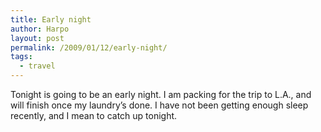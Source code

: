 ```yaml
---
title: Early night
author: Harpo
layout: post
permalink: /2009/01/12/early-night/
tags:
  - travel
---
```

Tonight is going to be an early night. I am packing for the trip to L.A., and will finish once my laundry&#8217;s done. I have not been getting enough sleep recently, and I mean to catch up tonight.